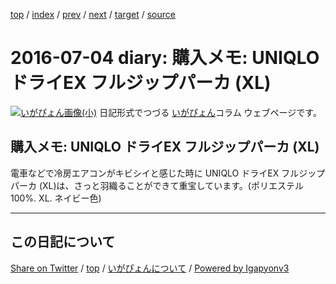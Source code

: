 [top](../index.html) 
 / [index](index.html) 
 / [prev](ig160703.html) 
 / [next](ig160713.html) 
 / [target](https://igapyon.github.io/diary/2016/ig160704.html) 
 / [source](https://github.com/igapyon/diary/blob/master/2016/ig160704.src.md) 

2016-07-04 diary: 購入メモ: UNIQLO ドライEX フルジップパーカ (XL)
=====================================================================================================
[![いがぴょん画像(小)](https://igapyon.github.io/diary/images/iga200306s.jpg "いがぴょん")](https://igapyon.github.io/diary/memo/memoigapyon.html) 日記形式でつづる [いがぴょん](https://igapyon.github.io/diary/memo/memoigapyon.html)コラム ウェブページです。

## 購入メモ: UNIQLO ドライEX フルジップパーカ (XL)

電車などで冷房エアコンがキビシイと感じた時に UNIQLO ドライEX フルジップパーカ (XL)は、さっと羽織ることができて重宝しています。(ポリエステル100%. XL. ネイビー色)


----------------------------------------------------------------------------------------------------

## この日記について

[Share on Twitter](https://twitter.com/intent/tweet?hashtags=igapyon%2Cdiary%2C%E3%81%84%E3%81%8C%E3%81%B4%E3%82%87%E3%82%93&text=%E8%B3%BC%E5%85%A5%E3%83%A1%E3%83%A2%3A+UNIQLO+%E3%83%89%E3%83%A9%E3%82%A4EX+%E3%83%95%E3%83%AB%E3%82%B8%E3%83%83%E3%83%97%E3%83%91%E3%83%BC%E3%82%AB+%28XL%29&url=https%3A%2F%2Figapyon.github.io%2Fdiary%2F2016%2Fig160704.html) / [top](../index.html) / [いがぴょんについて](https://igapyon.github.io/diary/memo/memoigapyon.html) / [Powered by Igapyonv3](https://github.com/igapyon/igapyonv3)
